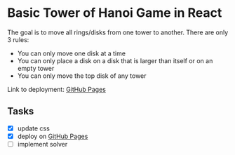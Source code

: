 # Basic Tower of Hanoi Game in React

The goal is to move all rings/disks from one tower to another. There are only 3 rules:

- You can only move one disk at a time
- You can only place a disk on a disk that is larger than itself or on an empty tower
- You can only move the top disk of any tower

Link to deployment: [GitHub Pages](https://anthonyflowers.github.io/tower-of-hanoi-react/)

## Tasks

- [x] update css
- [x] deploy on [GitHub Pages](https://anthonyflowers.github.io/tower-of-hanoi-react/)
- [ ] implement solver
